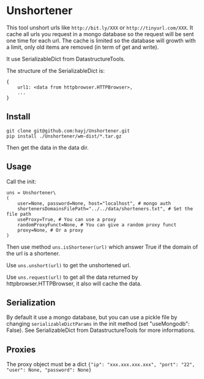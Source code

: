# Unshortener

This tool unshort urls like `http://bit.ly/XXX` or `http://tinyurl.com/XXX`. It cache all urls you request in a mongo database so the request will be sent one time for each url. The cache is limited so the database will growth with a limit, only old items are removed (in term of get and write).

It use SerializableDict from DatastructureTools.

The structure of the SerializableDict is:

	{
		url1: <data from httpbrowser.HTTPBrowser>,
		...
	}

## Install

	git clone git@github.com:hayj/Unshortener.git
	pip install ./Unshortener/wm-dist/*.tar.gz

Then get the data in the data dir.

## Usage

Call the init:

	uns = Unshortener\
	(
		user=None, password=None, host="localhost", # mongo auth
		shortenersDomainsFilePath="../../data/shorteners.txt", # Set the file path
		useProxy=True, # You can use a proxy
		randomProxyFunct=None, # You can give a random proxy funct
		proxy=None, # Or a proxy
	)

Then use method `uns.isShortener(url)` which answer True if the domain of the url is a shortener.

Use `uns.unshort(url)` to get the unshortened url.

Use `uns.request(url)` to get all the data returned by httpbrowser.HTTPBrowser, it also will cache the data.

## Serialization

By default it use a mongo database, but you can use a pickle file by changing `serializableDictParams` in the init method (set "useMongodb": False). See SerializableDict from DatastructureTools for more informations.

## Proxies

The proxy object must be a dict `{"ip": "xxx.xxx.xxx.xxx", "port": "22", "user": None, "password": None}`